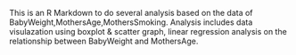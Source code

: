 This is an R Markdown to do several analysis based on the data of BabyWeight,MothersAge,MothersSmoking. Analysis includes data visulazation using boxplot & scatter graph, linear regression analysis on the relationship between BabyWeight and MothersAge. 
